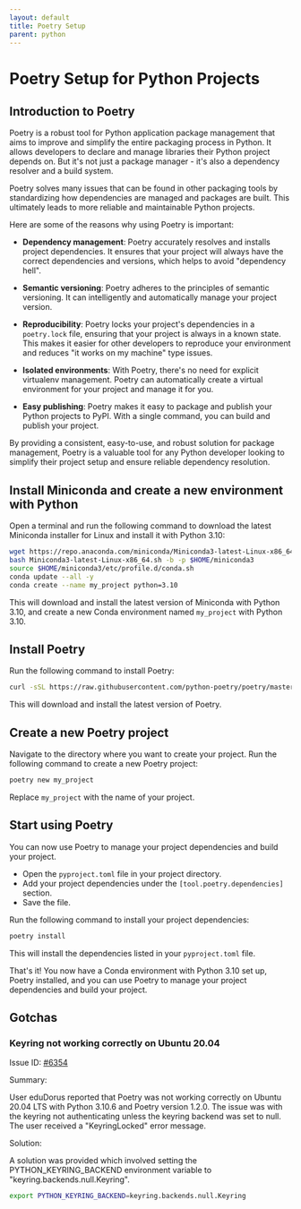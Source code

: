 ```yaml
---
layout: default
title: Poetry Setup
parent: python
---
```


# Poetry Setup for Python Projects

## Introduction to Poetry

Poetry is a robust tool for Python application package management that aims to improve and simplify the entire packaging process in Python. It allows developers to declare and manage libraries their Python project depends on. But it's not just a package manager - it's also a dependency resolver and a build system.

Poetry solves many issues that can be found in other packaging tools by standardizing how dependencies are managed and packages are built. This ultimately leads to more reliable and maintainable Python projects.

Here are some of the reasons why using Poetry is important:

- **Dependency management**: Poetry accurately resolves and installs project dependencies. It ensures that your project will always have the correct dependencies and versions, which helps to avoid "dependency hell".

- **Semantic versioning**: Poetry adheres to the principles of semantic versioning. It can intelligently and automatically manage your project version.

- **Reproducibility**: Poetry locks your project's dependencies in a `poetry.lock` file, ensuring that your project is always in a known state. This makes it easier for other developers to reproduce your environment and reduces "it works on my machine" type issues.

- **Isolated environments**: With Poetry, there's no need for explicit virtualenv management. Poetry can automatically create a virtual environment for your project and manage it for you.

- **Easy publishing**: Poetry makes it easy to package and publish your Python projects to PyPI. With a single command, you can build and publish your project.

By providing a consistent, easy-to-use, and robust solution for package management, Poetry is a valuable tool for any Python developer looking to simplify their project setup and ensure reliable dependency resolution.

## Install Miniconda and create a new environment with Python

Open a terminal and run the following command to download the latest Miniconda installer for Linux and install it with Python 3.10:

```bash
wget https://repo.anaconda.com/miniconda/Miniconda3-latest-Linux-x86_64.sh
bash Miniconda3-latest-Linux-x86_64.sh -b -p $HOME/miniconda3
source $HOME/miniconda3/etc/profile.d/conda.sh
conda update --all -y
conda create --name my_project python=3.10
```

This will download and install the latest version of Miniconda with Python 3.10, and create a new Conda environment named `my_project` with Python 3.10.

## Install Poetry

Run the following command to install Poetry:

```bash
curl -sSL https://raw.githubusercontent.com/python-poetry/poetry/master/get-poetry.py | python -
```

This will download and install the latest version of Poetry.

## Create a new Poetry project

Navigate to the directory where you want to create your project. Run the following command to create a new Poetry project:

```bash
poetry new my_project
```

Replace `my_project` with the name of your project.

## Start using Poetry

You can now use Poetry to manage your project dependencies and build your project.

- Open the `pyproject.toml` file in your project directory.
- Add your project dependencies under the `[tool.poetry.dependencies]` section.
- Save the file.

Run the following command to install your project dependencies:

```bash
poetry install
```

This will install the dependencies listed in your `pyproject.toml` file.

That's it! You now have a Conda environment with Python 3.10 set up, Poetry installed, and you can use Poetry to manage your project dependencies and build your project.

## Gotchas

### Keyring not working correctly on Ubuntu 20.04

Issue ID: [#6354](<https://github.com/python-poetry/poetry/issues/6354>)

Summary:

User eduDorus reported that Poetry was not working correctly on Ubuntu 20.04 LTS with Python 3.10.6 and Poetry version 1.2.0. The issue was with the keyring not authenticating unless the keyring backend was set to null. The user received a "KeyringLocked" error message.

Solution:

A solution was provided which involved setting the PYTHON_KEYRING_BACKEND environment variable to "keyring.backends.null.Keyring".

```bash
export PYTHON_KEYRING_BACKEND=keyring.backends.null.Keyring
```
